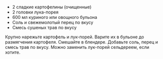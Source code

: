- 2 сладкие картофелины (очищенные)
- 2 головки лука-порея
- 600 мл куриного или овощного бульона
- Соль и свежемолотый перец по вкусу
- Смесь сушеных трав по вкусу

Крупно нарежьте картофель и лук-порей. Варите их в бульоне до размягчения картофеля. Смешайте в блендере. Добавьте соль, перец и смесь трав по вкусу.
Можно заменить лук-порей сельдереем, если хотите.